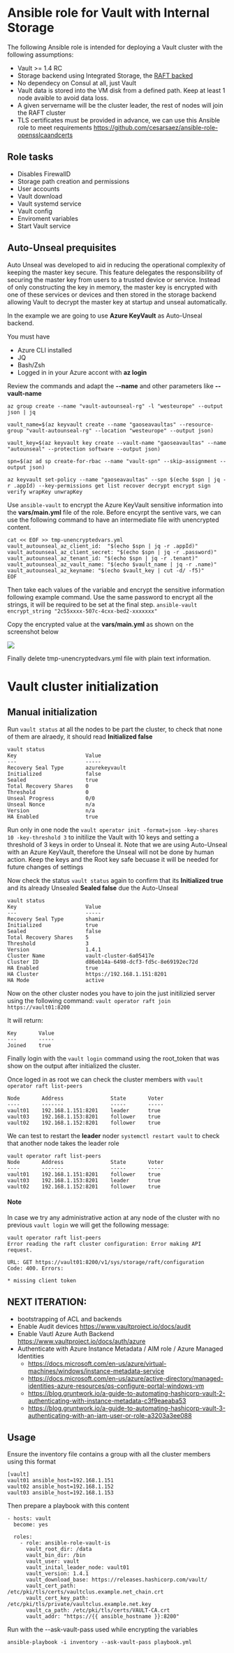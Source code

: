 # Ansible role for Vault with Internal Storage

The following Ansible role is intended for deploying a Vault cluster with the following assumptions:

* Vault >= 1.4 RC
* Storage backend using Integrated Storage, the [RAFT backed](https://www.vaultproject.io/docs/configuration/storage/raft/) 
* No dependecy on Consul at all, just Vault
* Vault data is stored into the VM disk from a defined path. Keep at least 1 node avaible to avoid data loss.
* A given servername  will be the cluster leader, the rest of nodes will join the RAFT cluster
* TLS certificates must be provided in advance, we can use this Ansible role to meet requirements https://github.com/cesarsaez/ansible-role-opensslcaandcerts

## Role tasks

* Disables FirewallD
* Storage path creation and permissions
* User accounts
* Vault download
* Vault systemd service
* Vault config
* Enviroment variables
* Start Vault service

## Auto-Unseal prequisites
Auto Unseal was developed to aid in reducing the operational complexity of keeping the master key secure. This feature delegates the responsibility of securing the master key from users to a trusted device or service. Instead of only constructing the key in memory, the master key is encrypted with one of these services or devices and then stored in the storage backend allowing Vault to decrypt the master key at startup and unseal automatically.

In the example we are going to use **Azure KeyVault** as Auto-Unseal backend.

You must have 
* Azure CLI installed 
* JQ
* Bash/Zsh
* Logged in in your Azure accont with **az login**

Review the commands and adapt the **--name** and other parameters like **--vault-name**

`az group create --name "vault-autounseal-rg" -l "westeurope" --output json | jq`

`vault_name=$(az keyvault create --name "gaoseavaultas" --resource-group "vault-autounseal-rg" --location "westeurope" --output json)`

`vault_key=$(az keyvault key create --vault-name "gaoseavaultas" --name "autounseal" --protection software --output json)`

`spn=$(az ad sp create-for-rbac --name "vault-spn" --skip-assignment --output json)`


`az keyvault set-policy --name "gaoseavaultas" --spn $(echo $spn | jq -r .appId) --key-permissions get list recover decrypt encrypt sign verify wrapKey unwrapKey`


Use `ansible-vault` to encrypt the Azure KeyVault sensitive information into the **vars/main.yml** file of the role. Before encyrpt the sentive vars, we can use the following command to have an intermediate file with unencrypted content.

```
cat << EOF >> tmp-unencryptedvars.yml
vault_autounseal_az_client_id:  "$(echo $spn | jq -r .appId)"
vault_autounseal_az_client_secret: "$(echo $spn | jq -r .password)"
vault_autounseal_az_tenant_id: "$(echo $spn | jq -r .tenant)"
vault_autounseal_az_vault_name: "$(echo $vault_name | jq -r .name)"
vault_autounseal_az_keyname: "$(echo $vault_key | cut -d/ -f5)"
EOF
```

Then take each values of the variable and encrypt the sensitive information following example command. Use the same password to encrypt all the strings, it will be required to be set at the final step.
`ansible-vault encrypt_string "2c55xxxx-507c-4cxx-bed2-xxxxxxx"`

Copy the encrypted value at the **vars/main.yml** as shown on the screenshot below

![](img/2020-05-03-12-01-23.png)

Finally delete tmp-unencryptedvars.yml file with plain text information.  


# Vault cluster initialization 

## Manual initialization
Run `vault status` at all the nodes to be part the cluster, to check that none of them are alraedy, it should read **Initialized              false** 

```
vault status
Key                      Value
---                      -----
Recovery Seal Type       azurekeyvault
Initialized              false
Sealed                   true
Total Recovery Shares    0
Threshold                0
Unseal Progress          0/0
Unseal Nonce             n/a
Version                  n/a
HA Enabled               true
```

Run only in one node the `vault operator init -format=json -key-shares 10 -key-threshold 3` to initilize the Vault with 10 keys and setting a threshold of 3 keys in order to Unseal it. Note that we are using Auto-Unseal with an Azure KeyVault, therefore the Unseal will not be done by human action.  Keep the keys and the Root key safe becuase it will be needed for future changes of settings

Now check the status `vault status` again to confirm that its **Initialized true** and its already Unsealed **Sealed                   false** due the Auto-Unseal

```
vault status
Key                      Value
---                      -----
Recovery Seal Type       shamir
Initialized              true
Sealed                   false
Total Recovery Shares    5
Threshold                3
Version                  1.4.1
Cluster Name             vault-cluster-6a05417e
Cluster ID               d86eb14a-6498-dcf3-fd5c-8e69192ec72d
HA Enabled               true
HA Cluster               https://192.168.1.151:8201
HA Mode                  active
```

Now on the other cluster nodes you have to join the just initilizied server using the following command: `vault operator raft join https://vault01:8200`

It will return:
```
Key       Value
---       -----
Joined    true
```

Finally login with the `vault login` command using the root_token that was show on the output after initialized the cluster.

Once loged in as root we can check the cluster members with `vault operator raft list-peers`
```
Node       Address               State       Voter
----       -------               -----       -----
vault01    192.168.1.151:8201    leader      true
vault03    192.168.1.153:8201    follower    true
vault02    192.168.1.152:8201    follower    true
```

We can test to restart the **leader** noder `systemctl restart vault` to check that another node takes the leader role

```
vault operator raft list-peers
Node       Address               State       Voter
----       -------               -----       -----
vault01    192.168.1.151:8201    follower    true
vault03    192.168.1.153:8201    leader      true
vault02    192.168.1.152:8201    follower    true
```

#### Note

In case we try any administrative action at any node of the cluster with no previous `vault login` we will get the following message:

```
vault operator raft list-peers
Error reading the raft cluster configuration: Error making API request.

URL: GET https://vault01:8200/v1/sys/storage/raft/configuration
Code: 400. Errors:

* missing client token
```



## NEXT ITERATION:

* bootstrapping of ACL and backends
* Enable Audit devices https://www.vaultproject.io/docs/audit
* Enable Vautl Azure Auth Backend https://www.vaultproject.io/docs/auth/azure
* Authenticate with Azure Instance Metadata / AIM role / Azure Managed Identities
  - https://docs.microsoft.com/en-us/azure/virtual-machines/windows/instance-metadata-service
  - https://docs.microsoft.com/en-us/azure/active-directory/managed-identities-azure-resources/qs-configure-portal-windows-vm
  - https://blog.gruntwork.io/a-guide-to-automating-hashicorp-vault-2-authenticating-with-instance-metadata-c3f9eaeaba53
  - https://blog.gruntwork.io/a-guide-to-automating-hashicorp-vault-3-authenticating-with-an-iam-user-or-role-a3203a3ee088


## Usage

Ensure the inventory file contains a group with all the cluster members using this format

```
[vault]
vault01 ansible_host=192.168.1.151
vault02 ansible_host=192.168.1.152
vault03 ansible_host=192.168.1.153
```

Then prepare a playbook with this content

```
- hosts: vault
  become: yes

  roles:
    - role: ansible-role-vault-is
      vault_root_dir: /data
      vault_bin_dir: /bin
      vault_user: vault
      vault_inital_leader_node: vault01
      vault_version: 1.4.1
      vault_download_base: https://releases.hashicorp.com/vault/
      vault_cert_path: /etc/pki/tls/certs/vaultclus.example.net_chain.crt
      vault_cert_key_path: /etc/pki/tls/private/vaultclus.example.net.key
      vault_ca_path: /etc/pki/tls/certs/VAULT-CA.crt
      vault_addr: "https://{{ ansible_hostname }}:8200"
```

Run with the --ask-vault-pass used while encrypting the variables

`ansible-playbook -i inventory --ask-vault-pass playbook.yml`